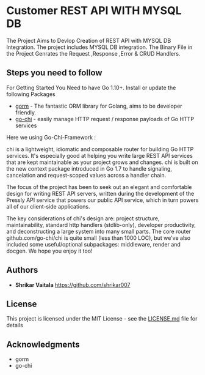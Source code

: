 # Customer REST API WITH MYSQL DB

The Project Aims to Devlop  Creation of REST API with MYSQL DB Integration. The project includes MYSQL DB integration. The Binary File in the Project Genrates the Request ,Response ,Error & CRUD Handlers.

## Steps you need to follow
For Getting Started You Need to have Go 1.10+. Install or update the following Packages
* [gorm](https://github.com/jinzhu/gorm) - The fantastic ORM library for Golang, aims to be developer friendly.
* [go-chi](https://github.com/go-chi/chi) - easily manage HTTP request / response payloads of Go HTTP services 

Here we using Go-Chi-Framework :

chi is a lightweight, idiomatic and composable router for building Go HTTP services. It's especially good at helping you write large REST API services that are kept maintainable as your project grows and changes. chi is built on the new context package introduced in Go 1.7 to handle signaling, cancelation and request-scoped values across a handler chain.

The focus of the project has been to seek out an elegant and comfortable design for writing REST API servers, written during the development of the Pressly API service that powers our public API service, which in turn powers all of our client-side applications.

The key considerations of chi's design are: project structure, maintainability, standard http handlers (stdlib-only), developer productivity, and deconstructing a large system into many small parts. The core router github.com/go-chi/chi is quite small (less than 1000 LOC), but we've also included some useful/optional subpackages: middleware, render and docgen. We hope you enjoy it too!





## Authors

 
   * **Shrikar Vaitala** <https://github.com/shrikar007>




## License

This project is licensed under the MIT License - see the [LICENSE.md](LICENSE.md) file for details

## Acknowledgments

* gorm
* go-chi

